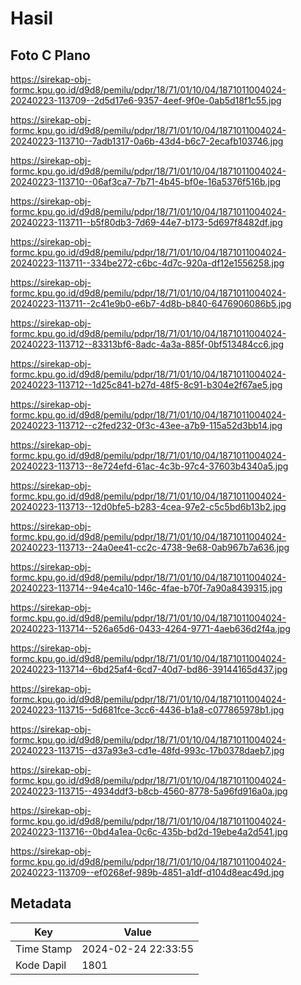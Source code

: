 # Hasil

## Foto C Plano

https://sirekap-obj-formc.kpu.go.id/d9d8/pemilu/pdpr/18/71/01/10/04/1871011004024-20240223-113709--2d5d17e6-9357-4eef-9f0e-0ab5d18f1c55.jpg

https://sirekap-obj-formc.kpu.go.id/d9d8/pemilu/pdpr/18/71/01/10/04/1871011004024-20240223-113710--7adb1317-0a6b-43d4-b6c7-2ecafb103746.jpg

https://sirekap-obj-formc.kpu.go.id/d9d8/pemilu/pdpr/18/71/01/10/04/1871011004024-20240223-113710--06af3ca7-7b71-4b45-bf0e-16a5376f516b.jpg

https://sirekap-obj-formc.kpu.go.id/d9d8/pemilu/pdpr/18/71/01/10/04/1871011004024-20240223-113711--b5f80db3-7d69-44e7-b173-5d697f8482df.jpg

https://sirekap-obj-formc.kpu.go.id/d9d8/pemilu/pdpr/18/71/01/10/04/1871011004024-20240223-113711--334be272-c6bc-4d7c-920a-df12e1556258.jpg

https://sirekap-obj-formc.kpu.go.id/d9d8/pemilu/pdpr/18/71/01/10/04/1871011004024-20240223-113711--2c41e9b0-e6b7-4d8b-b840-6476906086b5.jpg

https://sirekap-obj-formc.kpu.go.id/d9d8/pemilu/pdpr/18/71/01/10/04/1871011004024-20240223-113712--83313bf6-8adc-4a3a-885f-0bf513484cc6.jpg

https://sirekap-obj-formc.kpu.go.id/d9d8/pemilu/pdpr/18/71/01/10/04/1871011004024-20240223-113712--1d25c841-b27d-48f5-8c91-b304e2f67ae5.jpg

https://sirekap-obj-formc.kpu.go.id/d9d8/pemilu/pdpr/18/71/01/10/04/1871011004024-20240223-113712--c2fed232-0f3c-43ee-a7b9-115a52d3bb14.jpg

https://sirekap-obj-formc.kpu.go.id/d9d8/pemilu/pdpr/18/71/01/10/04/1871011004024-20240223-113713--8e724efd-61ac-4c3b-97c4-37603b4340a5.jpg

https://sirekap-obj-formc.kpu.go.id/d9d8/pemilu/pdpr/18/71/01/10/04/1871011004024-20240223-113713--12d0bfe5-b283-4cea-97e2-c5c5bd6b13b2.jpg

https://sirekap-obj-formc.kpu.go.id/d9d8/pemilu/pdpr/18/71/01/10/04/1871011004024-20240223-113713--24a0ee41-cc2c-4738-9e68-0ab967b7a636.jpg

https://sirekap-obj-formc.kpu.go.id/d9d8/pemilu/pdpr/18/71/01/10/04/1871011004024-20240223-113714--94e4ca10-146c-4fae-b70f-7a90a8439315.jpg

https://sirekap-obj-formc.kpu.go.id/d9d8/pemilu/pdpr/18/71/01/10/04/1871011004024-20240223-113714--526a65d6-0433-4264-9771-4aeb636d2f4a.jpg

https://sirekap-obj-formc.kpu.go.id/d9d8/pemilu/pdpr/18/71/01/10/04/1871011004024-20240223-113714--6bd25af4-6cd7-40d7-bd86-39144165d437.jpg

https://sirekap-obj-formc.kpu.go.id/d9d8/pemilu/pdpr/18/71/01/10/04/1871011004024-20240223-113715--5d681fce-3cc6-4436-b1a8-c077865978b1.jpg

https://sirekap-obj-formc.kpu.go.id/d9d8/pemilu/pdpr/18/71/01/10/04/1871011004024-20240223-113715--d37a93e3-cd1e-48fd-993c-17b0378daeb7.jpg

https://sirekap-obj-formc.kpu.go.id/d9d8/pemilu/pdpr/18/71/01/10/04/1871011004024-20240223-113715--4934ddf3-b8cb-4560-8778-5a96fd916a0a.jpg

https://sirekap-obj-formc.kpu.go.id/d9d8/pemilu/pdpr/18/71/01/10/04/1871011004024-20240223-113716--0bd4a1ea-0c6c-435b-bd2d-19ebe4a2d541.jpg

https://sirekap-obj-formc.kpu.go.id/d9d8/pemilu/pdpr/18/71/01/10/04/1871011004024-20240223-113709--ef0268ef-989b-4851-a1df-d104d8eac49d.jpg


## Metadata

| Key        | Value               |
| ---------- | ------------------- |
| Time Stamp | 2024-02-24 22:33:55 |
| Kode Dapil | 1801                |



